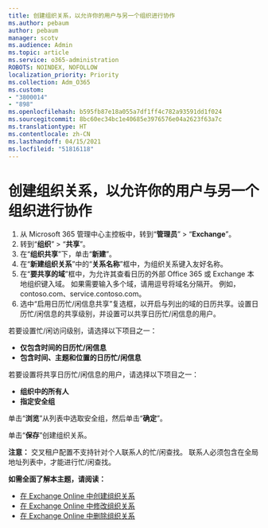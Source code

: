 ```yaml
---
title: 创建组织关系，以允许你的用户与另一个组织进行协作
ms.author: pebaum
author: pebaum
manager: scotv
ms.audience: Admin
ms.topic: article
ms.service: o365-administration
ROBOTS: NOINDEX, NOFOLLOW
localization_priority: Priority
ms.collection: Adm_O365
ms.custom:
- "3800014"
- "898"
ms.openlocfilehash: b595fb87e18a055a7df1ff4c782a93591dd1f024
ms.sourcegitcommit: 8bc60ec34bc1e40685e3976576e04a2623f63a7c
ms.translationtype: HT
ms.contentlocale: zh-CN
ms.lasthandoff: 04/15/2021
ms.locfileid: "51816118"
---
```

# <a name="create-an-organization-relationship-to-allow-your-users-to-collaborate-with-another-organization"></a>创建组织关系，以允许你的用户与另一个组织进行协作

1. 从 Microsoft 365 管理中心主控板中，转到“**管理员**” > “**Exchange**”。
2. 转到“**组织**” > “**共享**”。
3. 在“**组织共享**”下，单击“**新建**”。
4. 在“**新建组织关系**”中的“**关系名称**”框中，为组织关系键入友好名称。
5. 在“**要共享的域**”框中，为允许其查看日历的外部 Office 365 或 Exchange 本地组织键入域。 如果需要输入多个域，请用逗号将域名分隔开。 例如，contoso.com、service.contoso.com。
6. 选中“启用日历忙/闲信息共享”复选框，以开启与列出的域的日历共享。设置日历忙/闲信息的共享级别，并设置可以共享日历忙/闲信息的用户。  

若要设置忙/闲访问级别，请选择以下项目之一：

- **仅包含时间的日历忙/闲信息**
- **包含时间、主题和位置的日历忙/闲信息**  

 若要设置将共享日历忙/闲信息的用户，请选择以下项目之一：

- **组织中的所有人**
- **指定安全组**  

单击“**浏览**”从列表中选取安全组，然后单击“**确定**”。

单击“**保存**”创建组织关系。  

**注意：** 交叉租户配置不支持针对个人联系人的忙/闲查找。 联系人必须包含在全局地址列表中，才能进行忙/闲查找。

**如需全面了解本主题，请阅读：**

- [在 Exchange Online 中创建组织关系](https://docs.microsoft.com/exchange/sharing/organization-relationships/create-an-organization-relationship)
- [在 Exchange Online 中修改组织关系](https://docs.microsoft.com/exchange/sharing/organization-relationships/modify-an-organization-relationship)
- [在 Exchange Online 中删除组织关系](https://docs.microsoft.com/exchange/sharing/organization-relationships/remove-an-organization-relationship)
